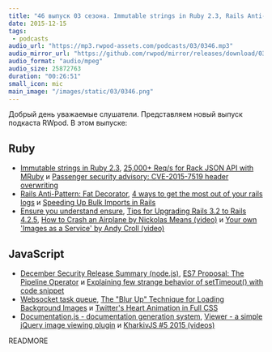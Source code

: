 ```yaml
---
title: "46 выпуск 03 сезона. Immutable strings in Ruby 2.3, Rails Anti-Pattern: Fat Decorator, Websocket task queue и прочее"
date: 2015-12-15
tags:
 - podcasts
audio_url: "https://mp3.rwpod-assets.com/podcasts/03/0346.mp3"
audio_mirror_url: "https://github.com/rwpod/mirror/releases/download/03.46/0346.mp3"
audio_format: "audio/mpeg"
audio_size: 25872763
duration: "00:26:51"
small_icon: mic
main_image: "/images/static/03/0346.png"
---
```


Добрый день уважаемые слушатели. Представляем новый выпуск подкаста RWpod. В этом выпуске:

## Ruby

 - [Immutable strings in Ruby 2.3](https://wyeworks.com/blog/2015/12/1/immutable-strings-in-ruby-2-dot-3/), [25,000+ Req/s for Rack JSON API with MRuby](http://lucaguidi.com/2015/12/09/25000-requests-per-second-for-rack-json-api-with-mruby.html) и [Passenger security advisory: CVE-2015-7519 header overwriting](https://blog.phusion.nl/2015/12/07/cve-2015-7519/)
 - [Rails Anti-Pattern: Fat Decorator](http://craftingruby.com/posts/2015/12/09/rails-antipattern-fat-decorator.html), [4 ways to get the most out of your rails logs](http://blog.scoutapp.com/articles/2015/12/09/4-ways-to-get-the-most-out-of-your-rails-logs) и [Speeding Up Bulk Imports in Rails](http://blog.codeship.com/speeding-up-bulk-imports-in-rails/)
 - [Ensure you understand ensure](http://undefined-reference.org/2015/12/13/ensure-you-understand-ensure.html), [Tips for Upgrading Rails 3.2 to Rails 4.2.5](https://www.rubyplus.com/articles/2881), [How to Crash an Airplane by Nickolas Means (video)](https://www.youtube.com/watch?v=S2FUSr3WlPk) и [Your own 'Images as a Service' by Andy Croll (video)](https://www.youtube.com/watch?v=zhW1E6_YpC4)

## JavaScript

 - [December Security Release Summary (node.js)](https://nodejs.org/en/blog/vulnerability/december-2015-security-releases/), [ES7 Proposal: The Pipeline Operator](https://github.com/mindeavor/es-pipeline-operator) и [Explaining few strange behavior of setTimeout() with code snippet](http://voidcanvas.com/strange-settimeout/)
 - [Websocket task queue](http://wsq.rocks/), [The "Blur Up" Technique for Loading Background Images](https://css-tricks.com/the-blur-up-technique-for-loading-background-images/) и [Twitter's Heart Animation in Full CSS](https://medium.com/@OxyDesign/twitter-s-heart-animation-in-full-css-b1c00ca5b774)
 - [Documentation.js - documentation generation system](http://documentation.js.org/), [Viewer - a simple jQuery image viewing plugin](http://fengyuanchen.github.io/viewer/) и [KharkivJS #5 2015 (videos)](https://www.youtube.com/playlist?list=PLnkLrCUX4Qh5I-IJ30tf51EQYmWTPWPx2)

READMORE

